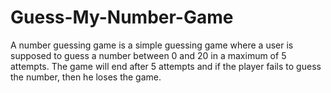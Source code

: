 # Guess-My-Number-Game
A number guessing game is a simple guessing game where a user is supposed to guess a number between 0 and 20 in a maximum of 5 attempts. The game will end after 5 attempts and if the player fails to guess the number, then he loses the game.
